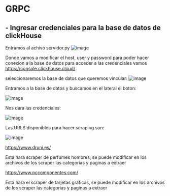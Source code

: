 # GRPC
## - Ingresar credenciales para la base de datos de clickHouse
Entramos al achivo servidor.py
![image](https://github.com/user-attachments/assets/42fc597b-70b5-47c0-9469-3d82e3592bcd)

Donde vamos a modificar el host, user y password para poder hacer conexion a la base de datos para acceder a las credenciales vamos https://console.clickhouse.cloud/ 

seleccionaremos la base de datos que queremos vincular:
![image](https://github.com/user-attachments/assets/90c421d1-f95b-4b4a-958c-d097944d62f5)

Entramos a la base de datos y buscamos en el lateral el boton:

![image](https://github.com/user-attachments/assets/471cab46-e05c-410c-bc33-717bf53ecd0e)

Nos dara las credenciales:

![image](https://github.com/user-attachments/assets/1914b705-a636-4af2-a6c2-1b316d1f4b2a)


Las URLS disponibles para hacer scraping son:

![image](https://github.com/user-attachments/assets/64581e89-e935-46c0-8645-f69ac550b691)

https://www.druni.es/

Esta hara scraper de perfumes hombres, se puede modificar en los archivos de los scraper las categorias y paginas a extraer

https://www.pccomponentes.com/

Esta hara el scraper de tarjetas graficas, se puede modificar en los archivos de los scraper las categorias y paginas a extraer


